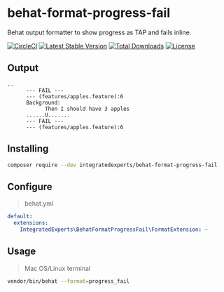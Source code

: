 # behat-format-progress-fail
Behat output formatter to show progress as TAP and fails inline.

[![CircleCI](https://circleci.com/gh/integratedexperts/behat-format-progress-fail.svg?style=shield)](https://circleci.com/gh/integratedexperts/behat-format-progress-fail)
[![Latest Stable Version](https://poser.pugx.org/integratedexperts/behat-format-progress-fail/v/stable)](https://packagist.org/packages/integratedexperts/behat-format-progress-fail)
[![Total Downloads](https://poser.pugx.org/integratedexperts/behat-format-progress-fail/downloads)](https://packagist.org/packages/integratedexperts/behat-format-progress-fail)
[![License](https://poser.pugx.org/integratedexperts/behat-format-progress-fail/license)](https://packagist.org/packages/integratedexperts/behat-format-progress-fail)

## Output
```
..
      --- FAIL ---
      --- (features/apples.feature):6
      Background:
            Then I should have 3 apples
      ......U.......
      --- FAIL ---
      --- (features/apples.feature):6
```

## Installing
```bash
composer require --dev integratedexperts/behat-format-progress-fail
```

## Configure
>behat.yml
```yaml
default:
  extensions:
    IntegratedExperts\BehatFormatProgressFail\FormatExtension: ~
```
## Usage
>Mac OS/Linux terminal
```bash
vendor/bin/behat --format=progress_fail
```
